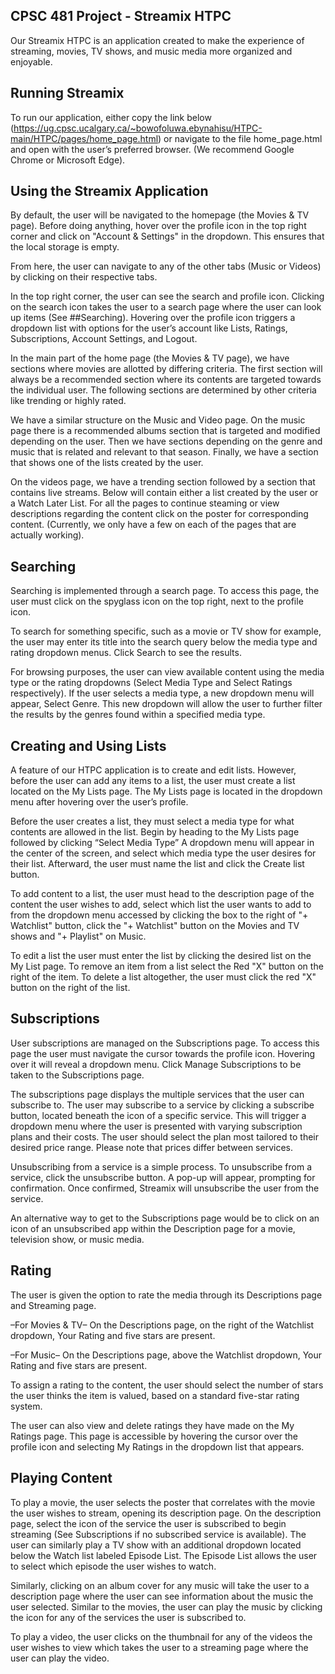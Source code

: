 ## CPSC 481 Project - Streamix HTPC
Our Streamix HTPC is an application created to make the experience of streaming, movies, TV shows, and music media more organized and enjoyable.

## Running Streamix
To run our application, either copy the link below (https://ug.cpsc.ucalgary.ca/~bowofoluwa.ebynahisu/HTPC-main/HTPC/pages/home_page.html) or navigate to the file home_page.html and open with the user’s preferred browser. (We recommend Google Chrome or Microsoft Edge).

## Using the Streamix Application
By default, the user will be navigated to the homepage (the Movies & TV page). Before doing anything, hover over the profile icon in the top right corner and click on "Account & Settings" in the dropdown. This ensures that the local storage is empty.

From here, the user can navigate to any of the other tabs (Music or Videos) by clicking on their respective tabs.

In the top right corner, the user can see the search and profile icon. Clicking on the search icon takes the user to a search page where the user can look up items (See ##Searching). Hovering over the profile icon triggers a dropdown list with options for the user’s account like Lists, Ratings, Subscriptions, Account Settings, and Logout. 

In the main part of the home page (the Movies & TV page), we have sections where movies are allotted by differing criteria. The first section will always be a recommended section where its contents are targeted towards the individual user. The following sections are determined by other criteria like trending or highly rated.

We have a similar structure on the Music and Video page. On the music page there is a recommended albums section that is targeted and modified depending on the user. Then we have sections depending on the genre and music that is related and relevant to that season. Finally, we have a section that shows one of the lists created by the user.

On the videos page, we have a trending section followed by a section that contains live streams. Below will contain either a list created by the user or a Watch Later List. For all the pages to continue steaming or view descriptions regarding the content click on the poster for corresponding content. (Currently, we only have a few on each of the pages that are actually working).

## Searching
Searching is implemented through a search page. To access this page, the user must click on the spyglass icon on the top right, next to the profile icon.

To search for something specific, such as a movie or TV show for example, the user may enter its title into the search query below the media type and rating dropdown menus. Click Search to see the results.

For browsing purposes, the user can view available content using the media type or the rating dropdowns (Select Media Type and Select Ratings respectively). If the user selects a media type, a new dropdown menu will appear, Select Genre. This new dropdown will allow the user to further filter the results by the genres found within a specified media type.

## Creating and Using Lists
A feature of our HTPC application is to create and edit lists. However, before the user can add any items to a list, the user must create a list located on the My Lists page. The My Lists page is located in the dropdown menu after hovering over the user’s profile.

Before the user creates a list, they must select a media type for what contents are allowed in the list. Begin by heading to the My Lists page followed by clicking “Select Media Type” A dropdown menu will appear in the center of the screen, and select which media type the user desires for their list. Afterward, the user must name the list and click the Create list button.

To add content to a list, the user must head to the description page of the content the user wishes to add, select which list the user wants to add to from the dropdown menu accessed by clicking the box to the right of  "+ Watchlist" button, click the "+ Watchlist" button on the Movies and TV shows and "+ Playlist" on Music.

To edit a list the user must enter the list by clicking the desired list on the My List page. To remove an item from a list select the Red "X" button on the right of the item. To delete a list altogether, the user must click the red "X" button on the right of the list. 

## Subscriptions
User subscriptions are managed on the Subscriptions page. To access this page the user must navigate the cursor towards the profile icon. Hovering over it will reveal a dropdown menu. Click Manage Subscriptions to be taken to the Subscriptions page.

The subscriptions page displays the multiple services that the user can subscribe to. The user may subscribe to a service by clicking a subscribe button, located beneath the icon of a specific service. This will trigger a dropdown menu where the user is presented with varying subscription plans and their costs. The user should select the plan most tailored to their desired price range.
Please note that prices differ between services.

Unsubscribing from a service is a simple process. To unsubscribe from a service, click the unsubscribe button. A pop-up will appear, prompting for confirmation. Once confirmed, Streamix will unsubscribe the user from the service.

An alternative way to get to the Subscriptions page would be to click on an icon of an unsubscribed app within the Description page for a movie, television show, or music media.

## Rating
The user is given the option to rate the media through its Descriptions page and Streaming page.

–For Movies & TV–
On the Descriptions page, on the right of the Watchlist dropdown, Your Rating and five stars are present. 

–For Music–
On the Descriptions page, above the Watchlist dropdown, Your Rating and five stars are present. 

To assign a rating to the content, the user should select the number of stars the user thinks the item is valued, based on a standard five-star rating system.

The user can also view and delete ratings they have made on the My Ratings page. This page is accessible by hovering the cursor over the profile icon and selecting My Ratings in the dropdown list that appears.

## Playing Content
To play a movie, the user selects the poster that correlates with the movie the user wishes to stream, opening its description page. On the description page, select the icon of the service the user is subscribed to begin streaming (See Subscriptions if no subscribed service is available). The user can similarly play a TV show with an additional dropdown located below the Watch list labeled Episode List. The Episode List allows the user to select which episode the user wishes to watch.

Similarly, clicking on an album cover for any music will take the user to a description page where the user can see information about the music the user selected. Similar to the movies, the user can play the music by clicking the icon for any of the services the user is subscribed to. 

To play a video, the user clicks on the thumbnail for any of the videos the user wishes to view which takes the user to a streaming page where the user can play the video.

